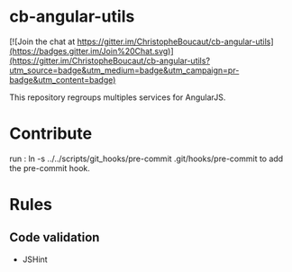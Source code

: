 # cb-angular-utils

[![Join the chat at https://gitter.im/ChristopheBoucaut/cb-angular-utils](https://badges.gitter.im/Join%20Chat.svg)](https://gitter.im/ChristopheBoucaut/cb-angular-utils?utm_source=badge&utm_medium=badge&utm_campaign=pr-badge&utm_content=badge)

This repository regroups multiples services for AngularJS.

# Contribute

run : ln -s ../../scripts/git_hooks/pre-commit .git/hooks/pre-commit to add the pre-commit hook.

# Rules

## Code validation

* JSHint